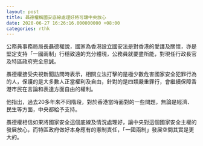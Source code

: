 ```yaml
---
layout: post
title: 聶德權稱國安底線處理好將可讓中央放心
date: 2020-06-27 16:26:16.000000000 +08:00
categories: rthk
---
```


公務員事務局局長聶德權說，國家為香港設立國安法是對香港的愛護及關懷，亦是堅定支持「一國兩制」行穩致遠的充分體現，公務員就要盡所能，對現任行政長官及特區政府完全忠誠。

聶德權接受央視新聞訪問時表示，相關立法打擊的是極少數危害國家安全犯罪行為的人，保護的是大多數人正當權利及自由，針對的是四類嚴重罪行，會繼續保障香港市民在言論和表達方面自由的權利。

他指出，過去20多年來不同階段，對於香港當時面對的一些問題，無論是經濟、民生等方面，中央都給予支持。

聶德權相信如果將國家安全這個底線及情況處理好，讓中央對這個國家安全主權的發展放心，而特區政府做好本身應有的憲制責任，「一國兩制」發展空間其實是更大的。
